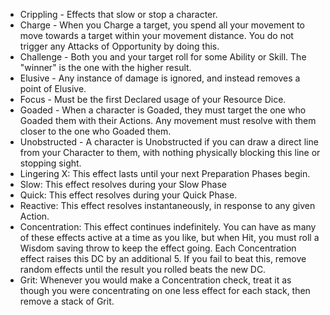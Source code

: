 - Crippling - Effects that slow or stop a character.
- Charge - When you Charge a target, you spend all your movement to move towards a target within your movement distance. You do not trigger any Attacks of Opportunity by doing this.
- Challenge - Both you and your target roll for some Ability or Skill. The "winner" is the one with the higher result. 
- Elusive - Any instance of damage is ignored, and instead removes a point of Elusive.
- Focus  - Must be the first Declared usage of your Resource Dice.
- Goaded - When a character is Goaded, they must target the one who Goaded them with their Actions. Any movement must resolve with them closer to the one who Goaded them.
- Unobstructed - A character is Unobstructed if you can draw a direct line from your Character to them, with nothing physically blocking this line or stopping sight.
- Lingering X: This effect lasts until your next Preparation Phases begin.
- Slow: This effect resolves during your Slow Phase
- Quick: This effect resolves during your Quick Phase.
- Reactive: This effect resolves instantaneously, in response to any given Action. 
- Concentration: This effect continues indefinitely. You can have as many of these effects active at a time as you like, but when Hit, you must roll a Wisdom saving throw to keep the effect going. Each Concentration effect raises this DC by an additional 5. If you fail to beat this, remove random effects until the result you rolled beats the new DC.
- Grit: Whenever you would make a Concentration check, treat it as though you were concentrating on one less effect for each stack, then remove a stack of Grit.